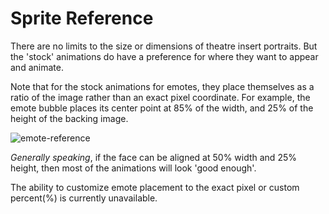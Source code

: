 # Sprite Reference

There are no limits to the size or dimensions of theatre insert portraits. But the 'stock' animations do have a preference for where they want to appear and animate.

Note that for the stock animations for emotes, they place themselves as a ratio of the image rather than an exact pixel coordinate. For example, the emote bubble places its center point at 85% of the width, and 25% of the height of the backing image.

![emote-reference](/wiki/images/sprite_reference_1.png)

_Generally speaking_, if the face can be aligned at 50% width and 25% height, then most of the animations will look 'good enough'.

The ability to customize emote placement to the exact pixel or custom percent(%) is currently unavailable.
